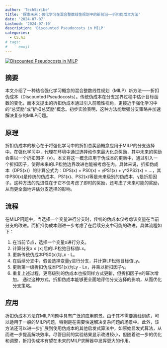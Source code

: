```yaml
---
author: 'TechScribe'
title: '探索未来：强化学习在混合整数线性规划中的新前沿——折扣伪成本方法'
date: '2024-07-07'
Lastmod: '2024-07-10'
description: 'Discounted Pseudocosts in MILP'
categories:
  - CS.AI
# tags:
#   - emoji
---
```


[![Discounted Pseudocosts in MILP](https://arxiv-research-1301205113.cos.ap-guangzhou.myqcloud.com/images/2407.06237v1.pdf_0.jpg)](https://arxiv.org/abs/2407.06237v1)

## 摘要

本文介绍了一种结合强化学习概念的混合整数线性规划（MILP）新方法——折扣伪成本（Discounted Pseudocosts）。传统伪成本在分支定界过程中估计目标函数的变化，而本文提出的折扣伪成本通过引入前瞻性视角，更接近于强化学习中的“总奖励”或“折扣总奖励”概念。初步实验表明，这种方法能增强分支策略并加速解决复杂的MILP问题。<!--more-->

## 原理

折扣伪成本的核心在于将强化学习中的折扣总奖励概念应用于MILP的分支选择中。在强化学习中，代理在环境中通过选择动作来最大化总奖励，其中未来的奖励会乘以一个折扣因子（γ）。本文将这一概念应用于伪成本的更新中，通过引入一个折扣因子，使得未来的LP松弛边界改进也能被考虑在内。具体来说，折扣伪成本（DPS(x)）的计算公式为：DPS(x) = PS0(x) + γPS1(x) + γ^2PS2(x) + ...，其中PS0(x)是传统的伪成本，PS1(x)、PS2(x)等是未来级别的伪成本，γ是折扣因子。这种方法的先进性在于它不仅考虑了即时的奖励，还考虑了未来可能的奖励，从而更全面地评估分支选择的影响。

## 流程

在MILP问题中，当选择一个变量进行分支时，传统的伪成本仅考虑该变量在当前分支的改进。而折扣伪成本则进一步考虑了在后续分支中可能的改进。具体流程如下：
1. 在当前节点，选择一个变量x进行分支。
2. 计算分支x ≤ ⌊x⌋后的LP松弛目标值Lx。
3. 更新传统伪成本PS0(x)为Lx - L。
4. 在后续分支中，假设选择变量y进行分支，并计算LP松弛目标值Ly。
5. 更新第一级折扣伪成本PS1(x)为Ly - Lx，并乘以折扣因子γ。
6. 重复上述过程，更高级别的伪成本也按同样方式更新，但折扣因子γ的幂次增加。
通过这种方式，折扣伪成本能够更全面地评估分支选择的影响，从而优化分支策略。

## 应用

折扣伪成本方法在MILP问题中具有广泛的应用前景。由于其不需要离线训练，可以适用于一般的MILP问题，特别是在需要快速解决复杂问题的场景中。此外，该方法还可以进一步扩展到使用伪成本的其他启发式算法中，如原始启发式算法，从而进一步提高解决效率。尽管目前的实验结果显示改进较小，但随着进一步的优化和调整，折扣伪成本有望在未来的MILP求解器中发挥更大的作用。